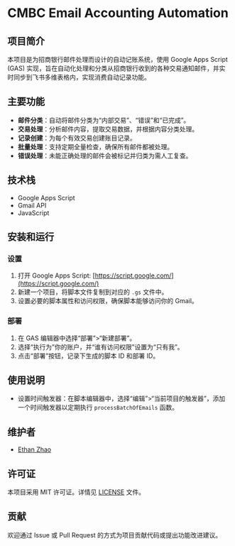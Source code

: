 # CMBC Email Accounting Automation

## 项目简介
本项目是为招商银行邮件处理而设计的自动记账系统，使用 Google Apps Script (GAS) 实现，旨在自动化处理和分类从招商银行收到的各种交易通知邮件，并实时同步到飞书多维表格内，实现消费自动记录功能。

## 主要功能
- **邮件分类**：自动将邮件分类为“内部交易”、“错误”和“已完成”。
- **交易处理**：分析邮件内容，提取交易数据，并根据内容分类处理。
- **记录创建**：为每个有效交易创建账目记录。
- **批量处理**：支持定期全量检查，确保所有邮件都被处理。
- **错误处理**：未能正确处理的邮件会被标记并归类为需人工复查。

## 技术栈
- Google Apps Script
- Gmail API
- JavaScript

## 安装和运行
### 设置
1. 打开 Google Apps Script: [https://script.google.com/](https://script.google.com/)
2. 新建一个项目，将脚本文件复制到对应的 `.gs` 文件中。
3. 设置必要的脚本属性和访问权限，确保脚本能够访问你的 Gmail。

### 部署
1. 在 GAS 编辑器中选择“部署”>“新建部署”。
2. 选择“执行为”你的账户，并“谁有访问权限”设置为“只有我”。
3. 点击“部署”按钮，记录下生成的脚本 ID 和部署 ID。

## 使用说明
- 设置时间触发器：在脚本编辑器中，选择“编辑”>“当前项目的触发器”，添加一个时间触发器以定期执行 `processBatchOfEmails` 函数。

## 维护者
- [Ethan Zhao](hi@yizhe.me)

## 许可证
本项目采用 MIT 许可证。详情见 [LICENSE](LICENSE) 文件。

## 贡献
欢迎通过 Issue 或 Pull Request 的方式为项目贡献代码或提出功能改进建议。

